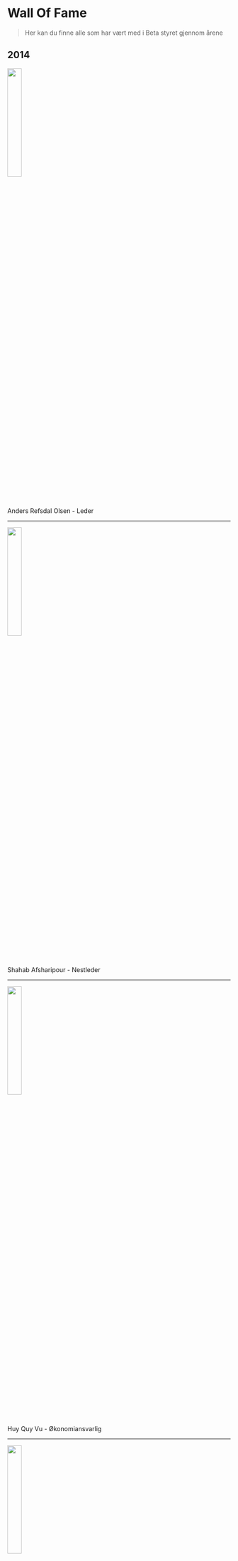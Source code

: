 # Wall Of Fame
> Her kan du finne alle som har vært med i Beta styret gjennom årene

## 2014

<img src="assets/2014/Anders.jpg" width="25%">

Anders Refsdal Olsen - Leder

---

<img src="assets/2014/Shahab.jpg" width="25%">

Shahab Afsharipour - Nestleder

---
<img src="assets/2014/placeholder.png" width="25%">

Huy Quy Vu - Økonomiansvarlig

---

<img src="assets/2014/Nina.jpg" width="25%">

Nina Over - Arrangement Ansvarlig

---

<img src="assets/2014/Martin.jpg" width="25%">

Martin Abrahamsen - BetaLAN ansvarlig

---
<img src="assets/2014/Tommy.jpg" width="25%">

Tommy Johannessen - Pr. Ansvarlig

---
<img src="assets/2014/placeholder.png" width="25%">

Kim-Leonhard Halvorsen Enger - Grafiker

---
<img src="assets/2014/Knut.jpg" width="25%">

Knut Eivind Sandsmark - Styremedlem

---

<img src="assets/2014/placeholder.png" width="25%">

Malene Danielsen - Styremedlem



## 2015
<img src="assets/2015/Anders.jpg" width="25%">

Anders Refsdal Olsen - Leder

---

<img src="assets/2015/Knut.jpg" width="25%">

Knut Eivind Sandsmark - Nestleder

---

<img src="assets/2015/John.jpg" width="25%">

John Føreland - Pr/web ansvarlig

---

<img src="assets/2015/Martin.jpg" width="25%">

Martin Abrahamsen - BetaLAN ansvarlig

---

<img src="assets/2015/Sahand.jpg" width="25%">

Sahand Johansen - Event ansvarlig

---

<img src="assets/2015/Ørjan.jpg" width="25%">

Ørjan Solli - Økonomi/materiell ansvarlig

---

<img src="assets/2015/Jonathan.jpg" width="25%">

Jonathan Luu - Styremedlem

---

<img src="assets/2015/Mohamed.jpg" width="25%">

Mohamed Samatar - Styremedlem

## 2016
<img src="assets/2017/MariusBjrni.jpg" width="25%">

Marius Bjørni - Leder

---

<img src="assets/2014/Shahab.jpg" width="25%">

Shahab Afsharipour - Nestleder

---

<img src="assets/2015/Mohamed.jpg" width="25%">

Mohamed Samatar - Styremedlem

---

<img src="assets/2015/placeholder.png" width="25%">

Celine Abigael Tomren - Arrangement ansvarlig

---

<img src="assets/2017/HansLau.jpg" width="25%">

Hans Lau - Betalan Ansvarlig

---

<img src="assets/2014/Tommy.jpg" width="25%">

Tommy Johannessen - Pr. Ansvarlig

---
<img src="assets/2015/placeholder.png" width="25%">

Siri Dybdahl - Styremedled

---

<img src="assets/2015/placeholder.png" width="25%">

Christer Mathisen - Styremedlem

---

## 2017
<img src="assets/2017/MariusBjrni.jpg" width="25%">

Marius Bjørni - Leder

---

<img src="assets/2017/OlavMarkus2.jpg" width="25%">

Olav Markus Sjursø - Nestleder

---

<img src="assets/2017/MartinBrten2.jpg" width="25%">

Martin Bråten - Økonomi Ansvarlig

---

<img src="assets/2017/placeholder.png" width="25%">

Vebjørn Nystad - Pr/Web Ansvarlig

---

<img src="assets/2017/HansLau.jpg" width="25%">

Hans Lau Borch - Betalan Ansvarlig

---


<img src="assets/2017/EspenKalhagen.jpg" width="25%">

Espen Kalhagen - Event ansvarlig

---

<img src="assets/2017/placeholder.png" width="25%">

Vetle Ørstavik Hollund - Styremedlem

---

<img src="assets/2017/ChristianTrinh.jpg" width="25%">

Christian Trinh - Styremedlem

---

## 2018
# Placeholder - Intill videre

<img src="assets/2018/placeholder.png" width="25%">

Improperly - Leder

---

<img src="assets/2018/placeholder.png" width="25%">

Improperly - Nestleder

---

<img src="assets/2018/placeholder.png" width="25%">

Improperly - Økonomi Ansvarlig

---

<img src="assets/2018/placeholder.png" width="25%">

Improperly - Bedriftskomité leder

---

<img src="assets/2018/placeholder.png" width="25%">

Improperly - Eventkomité leder

---

<img src="assets/2018/placeholder.png" width="25%">

Improperly - BetaSec leder

---

<img src="assets/2018/placeholder.png" width="25%">

Improperly - Betadev leder

---

<img src="assets/2018/placeholder.png" width="25%">

Improperly - BetaLAN leder

## 2019
# Placeholder - Intill videre

<img src="assets/2018/placeholder.png" width="25%">

Improperly - Leder

---

<img src="assets/2018/placeholder.png" width="25%">

Improperly - Nestleder

---

<img src="assets/2018/placeholder.png" width="25%">

Improperly - Økonomi Ansvarlig

---

<img src="assets/2018/placeholder.png" width="25%">

Improperly - Bedriftskomité leder

---

<img src="assets/2018/placeholder.png" width="25%">

Improperly - Eventkomité leder

---

<img src="assets/2018/placeholder.png" width="25%">

Improperly - BetaSec leder

---

<img src="assets/2018/placeholder.png" width="25%">

Improperly - Betadev leder

---

<img src="assets/2018/placeholder.png" width="25%">

Improperly - BetaLAN leder

## 2020

<img src="assets/2020/placeholder.png" width="25%">

Anders Godstad - Leder

---

<img src="assets/2020/placeholder.png" width="25%">

Theodor Middleton - Nestleder

---

<img src="assets/2020/stian.jpg" width="25%">

Stian Toften - Økonomi Ansvarlig

---

<img src="assets/2020/placeholder.png" width="25%">

Ingrid Louise Husevåg-Kristensen - Bedriftskomité leder

---

<img src="assets/2020/placeholder.png" width="25%">

Vegar Kristoffer - Eventkomité leder

---

<img src="assets/2020/placeholder.png" width="25%">

Even Eilertsen - BetaSec leder

---

<img src="assets/2020/placeholder.png" width="25%">

Even Eilertsen - Betadev leder

---

<img src="assets/2020/placeholder.png" width="25%">

Adrian Risholm - BetaLAN leder